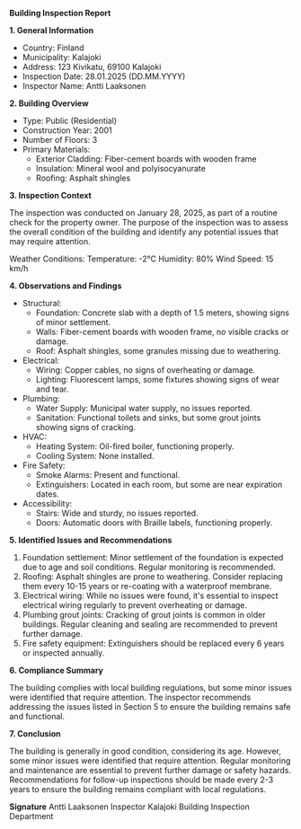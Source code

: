 **Building Inspection Report**

**1. General Information**

* Country: Finland
* Municipality: Kalajoki
* Address: 123 Kivikatu, 69100 Kalajoki
* Inspection Date: 28.01.2025 (DD.MM.YYYY)
* Inspector Name: Antti Laaksonen

**2. Building Overview**

* Type: Public (Residential)
* Construction Year: 2001
* Number of Floors: 3
* Primary Materials:
	+ Exterior Cladding: Fiber-cement boards with wooden frame
	+ Insulation: Mineral wool and polyisocyanurate
	+ Roofing: Asphalt shingles

**3. Inspection Context**

The inspection was conducted on January 28, 2025, as part of a routine check for the property owner. The purpose of the inspection was to assess the overall condition of the building and identify any potential issues that may require attention.

Weather Conditions:
Temperature: -2°C
Humidity: 80%
Wind Speed: 15 km/h

**4. Observations and Findings**

* Structural:
	+ Foundation: Concrete slab with a depth of 1.5 meters, showing signs of minor settlement.
	+ Walls: Fiber-cement boards with wooden frame, no visible cracks or damage.
	+ Roof: Asphalt shingles, some granules missing due to weathering.
* Electrical:
	+ Wiring: Copper cables, no signs of overheating or damage.
	+ Lighting: Fluorescent lamps, some fixtures showing signs of wear and tear.
* Plumbing:
	+ Water Supply: Municipal water supply, no issues reported.
	+ Sanitation: Functional toilets and sinks, but some grout joints showing signs of cracking.
* HVAC:
	+ Heating System: Oil-fired boiler, functioning properly.
	+ Cooling System: None installed.
* Fire Safety:
	+ Smoke Alarms: Present and functional.
	+ Extinguishers: Located in each room, but some are near expiration dates.
* Accessibility:
	+ Stairs: Wide and sturdy, no issues reported.
	+ Doors: Automatic doors with Braille labels, functioning properly.

**5. Identified Issues and Recommendations**

1. Foundation settlement: Minor settlement of the foundation is expected due to age and soil conditions. Regular monitoring is recommended.
2. Roofing: Asphalt shingles are prone to weathering. Consider replacing them every 10-15 years or re-coating with a waterproof membrane.
3. Electrical wiring: While no issues were found, it's essential to inspect electrical wiring regularly to prevent overheating or damage.
4. Plumbing grout joints: Cracking of grout joints is common in older buildings. Regular cleaning and sealing are recommended to prevent further damage.
5. Fire safety equipment: Extinguishers should be replaced every 6 years or inspected annually.

**6. Compliance Summary**

The building complies with local building regulations, but some minor issues were identified that require attention. The inspector recommends addressing the issues listed in Section 5 to ensure the building remains safe and functional.

**7. Conclusion**

The building is generally in good condition, considering its age. However, some minor issues were identified that require attention. Regular monitoring and maintenance are essential to prevent further damage or safety hazards. Recommendations for follow-up inspections should be made every 2-3 years to ensure the building remains compliant with local regulations.

**Signature**
Antti Laaksonen
Inspector
Kalajoki Building Inspection Department
